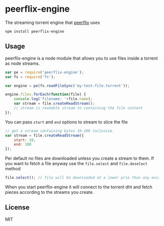 # peerflix-engine

The streaming torrent engine that [peerflix](https://github.com/mafintosh/peerflix) uses

	npm install peerflix-engine

## Usage

peerflix-engine is a node module that allows you to use files inside a torrent
as node streams.

``` js
var pe = require('peerflix-engine');
var fs = require('fs');

var engine = pe(fs.readFileSync('my-test-file.torrent'));

engine.files.forEach(function(file) {
	console.log('filename: '+file.name);
	var stream = file.createReadStream();
	// stream is readable stream to containing the file content
});
```

You can pass `start` and `end` options to stream to slice the file

``` js
// get a stream containing bytes 10-100 inclusive.
var stream = file.createReadStream({
	start: 10,
	end: 100
});
```

Per default no files are downloaded unless you create a stream to them.
If you want to fetch a file anyway use the `file.select` and `file.deselect` method

``` js
file.select(); // file will be downloaded at a lower prio than any existing streams
```

When you start peerflix-engine it will connect to the torrent dht
and fetch pieces according to the streams you create.

## License

MIT